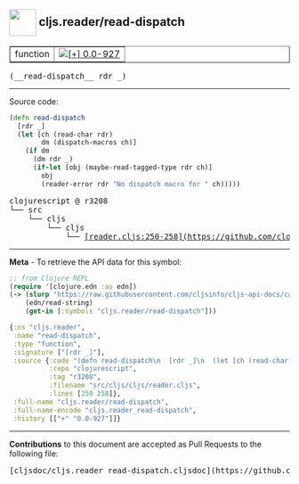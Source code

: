 ## <img width="48px" valign="middle" src="http://i.imgur.com/Hi20huC.png"> cljs.reader/read-dispatch

 <table border="1">
<tr>

<td>function</td>
<td><a href="https://github.com/cljsinfo/cljs-api-docs/tree/0.0-927"><img valign="middle" alt="[+] 0.0-927" src="https://img.shields.io/badge/+-0.0--927-lightgrey.svg"></a> </td>
</tr>
</table>

 <samp>
(__read-dispatch__ rdr _)<br>
</samp>

---





Source code:

```clj
(defn read-dispatch
  [rdr _]
  (let [ch (read-char rdr)
        dm (dispatch-macros ch)]
    (if dm
      (dm rdr _)
      (if-let [obj (maybe-read-tagged-type rdr ch)]
        obj
        (reader-error rdr "No dispatch macro for " ch)))))
```

 <pre>
clojurescript @ r3208
└── src
    └── cljs
        └── cljs
            └── <ins>[reader.cljs:250-258](https://github.com/clojure/clojurescript/blob/r3208/src/cljs/cljs/reader.cljs#L250-L258)</ins>
</pre>


---

__Meta__ - To retrieve the API data for this symbol:

```clj
;; from Clojure REPL
(require '[clojure.edn :as edn])
(-> (slurp "https://raw.githubusercontent.com/cljsinfo/cljs-api-docs/catalog/cljs-api.edn")
    (edn/read-string)
    (get-in [:symbols "cljs.reader/read-dispatch"]))
```

```clj
{:ns "cljs.reader",
 :name "read-dispatch",
 :type "function",
 :signature ["[rdr _]"],
 :source {:code "(defn read-dispatch\n  [rdr _]\n  (let [ch (read-char rdr)\n        dm (dispatch-macros ch)]\n    (if dm\n      (dm rdr _)\n      (if-let [obj (maybe-read-tagged-type rdr ch)]\n        obj\n        (reader-error rdr \"No dispatch macro for \" ch)))))",
          :repo "clojurescript",
          :tag "r3208",
          :filename "src/cljs/cljs/reader.cljs",
          :lines [250 258]},
 :full-name "cljs.reader/read-dispatch",
 :full-name-encode "cljs.reader_read-dispatch",
 :history [["+" "0.0-927"]]}

```

---

__Contributions__ to this document are accepted as Pull Requests to the following file:

 <pre>
[cljsdoc/cljs.reader_read-dispatch.cljsdoc](https://github.com/cljsinfo/cljs-api-docs/blob/master/cljsdoc/cljs.reader_read-dispatch.cljsdoc)
</pre>

